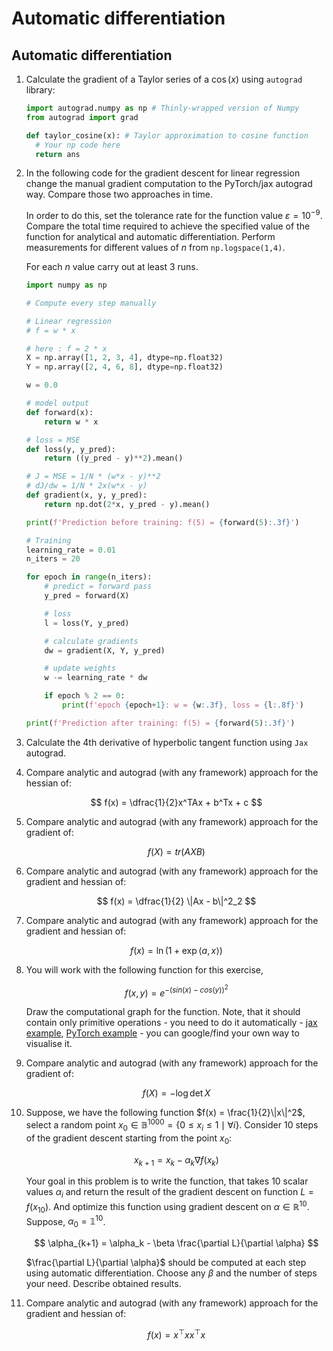 # Automatic differentiation


## Automatic differentiation

1.  Calculate the gradient of a Taylor series of a $\cos (x)$ using
    `autograd` library:

    ``` python
    import autograd.numpy as np # Thinly-wrapped version of Numpy 
    from autograd import grad 

    def taylor_cosine(x): # Taylor approximation to cosine function 
      # Your np code here
      return ans 
    ```

2.  In the following code for the gradient descent for linear regression
    change the manual gradient computation to the PyTorch/jax autograd
    way. Compare those two approaches in time.

    In order to do this, set the tolerance rate for the function value
    $\varepsilon = 10^{-9}$. Compare the total time required to achieve
    the specified value of the function for analytical and automatic
    differentiation. Perform measurements for different values of $n$
    from `np.logspace(1,4)`.

    For each $n$ value carry out at least 3 runs.

    ``` python
    import numpy as np 

    # Compute every step manually

    # Linear regression
    # f = w * x 

    # here : f = 2 * x
    X = np.array([1, 2, 3, 4], dtype=np.float32)
    Y = np.array([2, 4, 6, 8], dtype=np.float32)

    w = 0.0

    # model output
    def forward(x):
        return w * x

    # loss = MSE
    def loss(y, y_pred):
        return ((y_pred - y)**2).mean()

    # J = MSE = 1/N * (w*x - y)**2
    # dJ/dw = 1/N * 2x(w*x - y)
    def gradient(x, y, y_pred):
        return np.dot(2*x, y_pred - y).mean()

    print(f'Prediction before training: f(5) = {forward(5):.3f}')

    # Training
    learning_rate = 0.01
    n_iters = 20

    for epoch in range(n_iters):
        # predict = forward pass
        y_pred = forward(X)

        # loss
        l = loss(Y, y_pred)

        # calculate gradients
        dw = gradient(X, Y, y_pred)

        # update weights
        w -= learning_rate * dw

        if epoch % 2 == 0:
            print(f'epoch {epoch+1}: w = {w:.3f}, loss = {l:.8f}')

    print(f'Prediction after training: f(5) = {forward(5):.3f}')
    ```

3.  Calculate the 4th derivative of hyperbolic tangent function using
    `Jax` autograd.

4.  Compare analytic and autograd (with any framework) approach for the
    hessian of:

    $$
     f(x) = \dfrac{1}{2}x^TAx + b^Tx + c
     $$

5.  Compare analytic and autograd (with any framework) approach for the
    gradient of:

    $$
     f(X) = tr(AXB)
     $$

6.  Compare analytic and autograd (with any framework) approach for the
    gradient and hessian of:

    $$
     f(x) = \dfrac{1}{2} \|Ax - b\|^2_2
     $$

7.  Compare analytic and autograd (with any framework) approach for the
    gradient and hessian of:

    $$
     f(x) = \ln \left( 1 + \exp\langle a,x\rangle\right) 
     $$

8.  You will work with the following function for this exercise,

    $$
     f(x,y)=e^{−\left(sin(x)−cos(y)\right)^2}
     $$

    Draw the computational graph for the function. Note, that it should
    contain only primitive operations - you need to do it
    automatically - [jax
    example](https://bnikolic.co.uk/blog/python/jax/2022/02/22/jax-outputgraph-rev.html),
    [PyTorch example](https://github.com/waleedka/hiddenlayer) - you can
    google/find your own way to visualise it.

9.  Compare analytic and autograd (with any framework) approach for the
    gradient of:

    $$
     f(X) = - \log \det X
     $$

10. Suppose, we have the following function $f(x) = \frac{1}{2}\|x\|^2$,
    select a random point
    $x_0 \in \mathbb{B}^{1000} = \{0 \leq x_i \leq 1 \mid \forall i\}$.
    Consider $10$ steps of the gradient descent starting from the point
    $x_0$:

    $$
     x_{k+1} = x_k - \alpha_k \nabla f(x_k)
     $$

    Your goal in this problem is to write the function, that takes $10$
    scalar values $\alpha_i$ and return the result of the gradient
    descent on function $L = f(x_{10})$. And optimize this function
    using gradient descent on $\alpha \in \mathbb{R}^{10}$. Suppose,
    $\alpha_0 = \mathbb{1}^{10}$.

    $$
     \alpha_{k+1} = \alpha_k - \beta \frac{\partial L}{\partial \alpha}
     $$

    $\frac{\partial L}{\partial \alpha}$ should be computed at each step
    using automatic differentiation. Choose any $\beta$ and the number
    of steps your need. Describe obtained results.

11. Compare analytic and autograd (with any framework) approach for the
    gradient and hessian of:

    $$
     f(x) = x^\top x x^\top x
     $$
